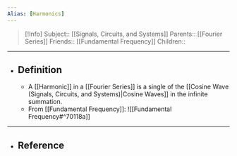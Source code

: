 ```yaml
---
Alias: [Harmonics]
---
```

> [!Info]
> Subject:: [[Signals, Circuits, and Systems]]
> Parents:: [[Fourier Series]]
> Friends:: [[Fundamental Frequency]]
> Children:: 
---
- ## Definition
	- A [[Harmonic]] in a [[Fourier Series]] is a single of the [[Cosine Wave (Signals, Circuits, and Systems)|Cosine Waves]] in the infinite summation.
	- From [[Fundamental Frequency]]:
	  ![[Fundamental Frequency#^70118a]]
---
- ## Reference